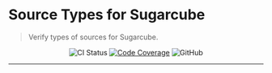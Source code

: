 # Source Types for Sugarcube

> Verify types of sources for Sugarcube.

<div align="center">

![CI Status](https://img.shields.io/github/workflow/status/critocrito/sugarcube-source-types/Build%20Status?style=flat-square)
[![Code Coverage](https://codecov.io/gh/critocrito/sugarcube-source-types/branch/master/graph/badge.svg)](https://codecov.io/gh/critocrito/sugarcube-source-types)
![GitHub](https://img.shields.io/github/license/critocrito/sugarcube-source-types?color=blue&style=flat-square)

</div>

---
